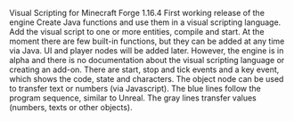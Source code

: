 Visual Scripting for Minecraft Forge 1.16.4 
First working release of the engine
Create Java functions and use them in a visual scripting language.
Add the visual script to one or more entities, compile and start. At the moment there are few built-in functions, but they can be added at any time via Java. UI and player nodes will be added later. However, the engine is in alpha and there is no documentation about the visual scripting language or creating an add-on. There are start, stop and tick events and a key event, which shows the code, state and characters. The object node can be used to transfer text or numbers (via Javascript). The blue lines follow the program sequence, similar to Unreal. The gray lines transfer values (numbers, texts or other objects).
